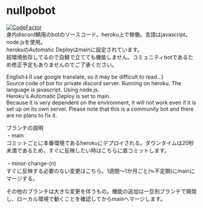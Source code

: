 # nullpobot  
[![CodeFactor](https://www.codefactor.io/repository/github/taku1417/nullpo-bot/badge)](https://www.codefactor.io/repository/github/taku1417/nullpo-bot)  
身内discord鯖用のbotのソースコード。heroku上で稼働。言語はjavascript。node.jsを使用。  
herokuのAutomatic Deployはmainに設定されています。  
超環境依存してるので自鯖で立てても機能しません。コミュニティbotであるため修正予定もありませんのでご了承ください。  
  
English↓(I use google translate, so it may be difficult to read...)  
Source code of bot for private discord server. Running on heroku. The language is javascript. Using node.js.  
Heroku's Automatic Deploy is set to main.  
Because it is very dependent on the environment, it will not work even if it is set up on its own server. Please note that this is a community bot and there are no plans to fix it.  
  
ブランチの説明  
・main  
コミットごとに本番環境であるherokuにデプロイされる。ダウンタイムは20秒未満であるため、すぐに反映したい時はこちらに直コミットします。  
  
・minor-change-(n)  
すぐに反映する必要のない変更はこちら。1週間～1か月ごと(≒不定期)にmainにマージする。  
  
その他のブランチは大きな変更を伴うもの。機能の追加は一旦別ブランチで開発し、ローカル環境で動くことを確認してからmainへマージします。  
